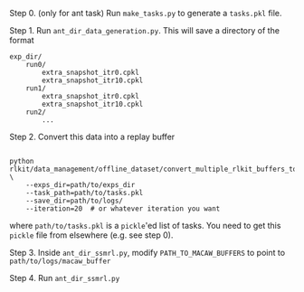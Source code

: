 Step 0.
(only for ant task)
Run `make_tasks.py` to generate a `tasks.pkl` file.

Step 1.
Run `ant_dir_data_generation.py`. This will save a directory of the format

```
exp_dir/
    run0/
        extra_snapshot_itr0.cpkl
        extra_snapshot_itr10.cpkl
    run1/
        extra_snapshot_itr0.cpkl
        extra_snapshot_itr10.cpkl
    run2/
        ...
```

Step 2.
Convert this data into a replay buffer
```

python rlkit/data_management/offline_dataset/convert_multiple_rlkit_buffers_to_standard_format.py \
    --exps_dir=path/to/exps_dir
    --task_path=path/to/tasks.pkl
    --save_dir=path/to/logs/
    --iteration=20  # or whatever iteration you want
```
where `path/to/tasks.pkl` is a `pickle`'ed list of tasks. You need to get this `pickle` file from elsewhere (e.g. see step 0).

Step 3.
Inside `ant_dir_ssmrl.py`, modify `PATH_TO_MACAW_BUFFERS` to point to `path/to/logs/macaw_buffer`

Step 4.
Run `ant_dir_ssmrl.py`
